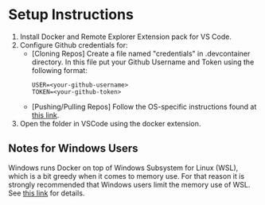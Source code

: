 # Setup Instructions

1. Install Docker and Remote Explorer Extension pack for VS Code.
2. Configure Github credentials for:
    - [Cloning Repos] Create a file named "credentials" in .devcontainer directory. In this file put your Github Username and Token using the following format:
        ```
        USER=<your-github-username>
        TOKEN=<your-github-token>
        ```
    - [Pushing/Pulling Repos] Follow the OS-specific instructions found at [this link](https://code.visualstudio.com/docs/remote/containers#_sharing-git-credentials-with-your-container).
3. Open the folder in VSCode using the docker extension.

## Notes for Windows Users

Windows runs Docker on top of Windows Subsystem for Linux (WSL), which is a bit greedy when it comes to memory use. For that reason it is strongly recommended that Windows users limit the memory use of WSL. See [this link](https://docs.microsoft.com/en-us/windows/wsl/wsl-config) for details.